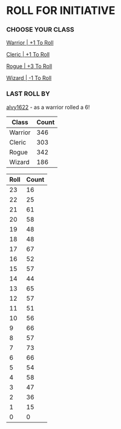 # ROLL FOR INITIATIVE
### CHOOSE YOUR CLASS

[Warrior | +1 To Roll](https://github.com/benjaminsampica/benjaminsampica/issues/new?title=roll%7Cwarrior&body=Just+click+%27Submit+new+issue%27.)

[Cleric | +1 To Roll](https://github.com/benjaminsampica/benjaminsampica/issues/new?title=roll%7Ccleric&body=Just+click+%27Submit+new+issue%27.)

[Rogue | +3 To Roll](https://github.com/benjaminsampica/benjaminsampica/issues/new?title=roll%7Crogue&body=Just+click+%27Submit+new+issue%27.)

[Wizard | -1 To Roll](https://github.com/benjaminsampica/benjaminsampica/issues/new?title=roll%7Cwizard&body=Just+click+%27Submit+new+issue%27.)
### LAST ROLL BY
[alvy1622](https://www.github.com/alvy1622) - as a warrior rolled a 6!

|Class|Count|
|-|-|
|Warrior|346|
|Cleric|303|
|Rogue|342|
|Wizard|186|

|Roll|Count|
|-|-|
|23|16
|22|25
|21|61
|20|58
|19|48
|18|48
|17|67
|16|52
|15|57
|14|44
|13|65
|12|57
|11|51
|10|56
|9|66
|8|57
|7|73
|6|66
|5|54
|4|58
|3|47
|2|36
|1|15
|0|0
